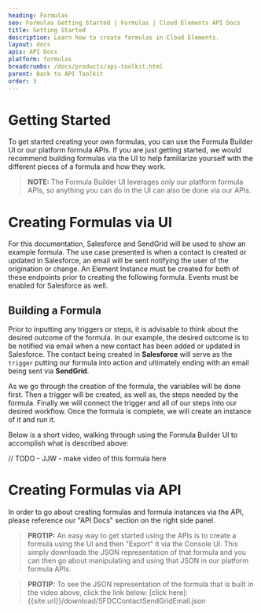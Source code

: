 ```yaml
---
heading: Formulas
seo: Formulas Getting Started | Formulas | Cloud Elements API Docs
title: Getting Started
description: Learn how to create formulas in Cloud Elements.
layout: docs
apis: API Docs
platform: formulas
breadcrumbs: /docs/products/api-toolkit.html
parent: Back to API Toolkit
order: 3
---
```


# Getting Started
To get started creating your own formulas, you can use the Formula Builder UI or our platform formula APIs.  If you are just getting started, we would recommend building formulas via the UI to help familiarize yourself with the different pieces of a formula and how they work.  

> **NOTE:** The Formula Builder UI leverages *only* our platform formula APIs, so anything you can do in the UI can also be done via our APIs.

# Creating Formulas via UI

For this documentation, Salesforce and SendGrid will be used to show an example formula. The use case presented is when a contact is created or updated in Salesforce, an email will be sent notifying the user of the origination or change. An Element Instance must be created for both of these endpoints prior to creating the following formula. Events must be enabled for Salesforce as well.

## Building a Formula

Prior to inputting any triggers or steps, it is advisable to think about the desired outcome of the formula. In our example, the desired outcome is to be notified via email when a new contact has been added or updated in Salesforce. The contact being created in __Salesforce__ will serve as the `trigger` putting our formula into action and ultimately ending with an email being sent via __SendGrid__.

As we go through the creation of the formula, the variables will be done first.  Then a trigger will be created, as well as, the steps needed by the formula.  Finally we will connect the trigger and all of our steps into our desired workflow.  Once the formula is complete, we will create an instance of it and run it.

Below is a short video, walking through using the Formula Builder UI to accomplish what is described above:

// TODO - JJW - make video of this formula here

# Creating Formulas via API

In order to go about creating formulas and formula instances via the API, please reference our "API Docs" section on the right side panel.

> **PROTIP:** An easy way to get started using the APIs is to create a formula using the UI and then "Export" it via the Console UI.  This simply downloads the JSON representation of that formula and you can then go about manipulating and using that JSON in our platform formula APIs.

> **PROTIP:** To see the JSON representation of the formula that is built in the video above, click the link below:
[click here]:{{site.url}}/download/SFDCContactSendGridEmail.json
